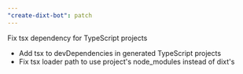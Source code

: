 ```yaml
---
"create-dixt-bot": patch
---
```


Fix tsx dependency for TypeScript projects

- Add tsx to devDependencies in generated TypeScript projects
- Fix tsx loader path to use project's node_modules instead of dixt's
